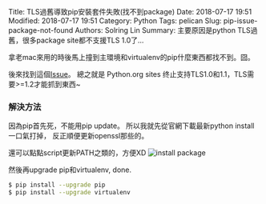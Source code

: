 Title: TLS過舊導致pip安裝套件失敗(找不到package)
Date: 2018-07-17 19:51
Modified: 2018-07-17 19:51
Category: Python
Tags: pelican
Slug: pip-issue-package-not-found
Authors: Solring Lin
Summary: 主要原因是python TLS過舊，很多package site都不支援TLS 1.0了...

拿老mac來用的時後馬上撞到主環境和virtualenv的pip什麼東西都找不到。囧。

後來找到這個[Issue](https://blog.csdn.net/qq_18863573/article/details/80118496)。
總之就是 Python.org sites 终止支持TLS1.0和1.1，TLS需要>=1.2才能抓到東西~

### 解決方法

因為pip首先死，不能用pip update。
所以我就先從官網下載最新python install一口氣打掉，
反正順便更新openssl那些的。

還可以點點script更新PATH之類的，方便XD
![install package](https://images.plurk.com/1Mw8E3hJvCsi8u3DiJeNT9.png)

然後再upgrade pip和virtualenv, done.
``` sh
$ pip install --upgrade pip
$ pip install --upgrade virtualenv
```
